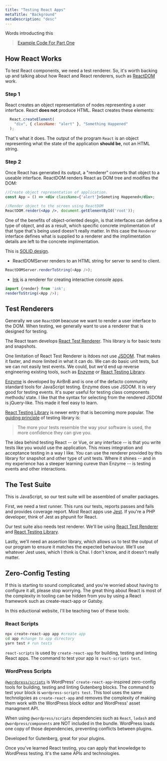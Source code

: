 ```yaml
---
title: "Testing React Apps"
metaTitle: "Background"
metaDescription: "desc"
---
```

Words introducting this
>[Example Code For Part One](https://github.com/Shelob9/testing-react-apps)

## How React Works

To test React components, we need a test renderer. So, it's worth backing up and talking about how React and React renderers, such as [ReactDOM](https://reactjs.org/docs/react-dom.html) work.

### Step 1

React creates an object representation of nodes representing a user interface. React **does not** produce HTML. React creates these elements:

```javascript
  React.createElement(
    "div", { className: "alert" }, "Something Happened"
  );
```

That's what it does. The output of the program `React` is an object representing what the state of the application **should be**, not an HTML string.

### Step 2

Once React has generated its output, a "renderer" converts that object to a useable interface. ReactDOM renders React as DOM tree and modifies the DOM:

```jsx
//Create object representation of application.
const App = () => <div className={'alert'}>Someting Happened</div>;

//Render object to the screen using ReactDOM
ReactDOM.render(<App />, document.getElementById('root'));
```

One of the benefits of object-oriented desgin, is that interfaces can define a type of object, and as a result, which specific concrete implimentation of that type that's being used doesn't really matter. In this case the `Renderer` interface defines what is supplied to a renderer and the implimentation details are left to the concrete implimentation.

This is [SOLID design](https://blog.bitsrc.io/solid-principles-every-developer-should-know-b3bfa96bb688).

- ReactDOMServer renders to an HTML string for server to send to client.

```javascript
ReactDOMServer.renderToString(<App />);
```

- [Ink](https://github.com/vadimdemedes/ink) is a renderer for creating interactive console apps.

```javascript
import {render} from 'ink';
renderToString(<App />);
```

## Test Renderers
Generally we use `ReactDOM` beacuse we want to render a user interface to the DOM. When testing, we generally want to use a renderer that is designed for testing.

The React team develops [React Test Renderer](https://reactjs.org/docs/test-renderer.html). This library is for basic tests and snapshots.

One limitation of React Test Renderer is itdoes not use [JSDOM](https://github.com/jsdom/jsdom). That makes it faster, and more limited in what it can do. We can do basic unit tests, but we can not easily test events. We could, but we'd end up reverse engineering existing tools, such as [Enzyme](https://airbnb.io/enzyme/) or [React Testing Library](https://testing-library.com/docs/react-testing-library/intro).

[Enzyme](https://airbnb.io/enzyme/) is developed by AirBnB and is one of the defacto community standard tools for JavaScript testing. Enzyme does use JSDOM. It is very good for testing events. It's super useful for testing class components methods/ state. I like that the syntax for selecting from the rendered JSDOM is jQuery-like. This made it feel easy to learn.

[React Testing Library](https://testing-library.com/docs/react-testing-library/intro) is newer entry that is becoming more popular. The [guiding principle](https://testing-library.com/docs/guiding-principles) of testing library is:

> The more your tests resemble the way your software is used, the more confidence they can give you.

The idea behind testing React -- or Vue, or any interface -- is that you write tests like you would use the application. This mixes integration and acceptance testing in a way I like. You can use the renderer provided by this library for snapshot and other type of unit tests. Where it shines -- and in my experience has a steeper learning cureve than Enzyme -- is testing events and other interactions.

## The Test Suite

This is JavaScript, so our test suite will be assembled of smaller packages.

First, we need a test runner. This runs our tests, reports passes and fails and provides coverage report. Most React apps use [Jest](https://jestjs.io/). If you're a PHP developer, think of Jest as phpunit for React.

Our test suite also needs  test renderer. We'll be using [React Test Renderer](https://reactjs.org/docs/test-renderer.html) and [React Testing Library](https://testing-library.com/docs/react-testing-library/intro).

Lastly, we'll need an assertion library, which allows us to test the output of our program to ensure it matches the expected behaviour. We'll use whatever Jest uses, which I think is Chai. I don't know, and it doesn't really matter.



## Zero-Config Testing

If this is starting to sound complicated, and you're worried about having to configure it all, please stop worrying. The great thing about React is most of the complexity in tooling can be hidden from you by using a React framework such as create-react-app or Gatsby.

In this eductional website, I'll be teaching two of these tools:

### React Scripts

```bash
npx create-react-app app #create app
cd app #change to app directory
yarn test # run tests
```

`react-scripts` is used by `create-react-app` for building, testing and linting React apps. The command to test your app is `react-scripts test`.

### WordPress Scripts
[`@wordpress/scripts`](https://www.npmjs.com/package/@wordpress/scripts) is WordPress' `create-react-app`-inspired zero-config tools for building, testing and linting Gutenberg blocks. The command to test your block is `wordpress-scripts test`. This tool uses the same technolgoies as `create-react-app` and removes the complexity of making them work with the WordPress block editor and WordPress' asset managment API.

When using `@wordpress/scripts` dependencies such as `React`, `lodash` and `@wordpress/components` are NOT included in the bundle. WordPress loads one copy of those dependencies, preventing conflicts between plugins.

Developed for Gutenberg, great for your plugins.

Once you've learned React testing, you can apply that knowledge to WordPress testing. It's the same APIs and technologies.
